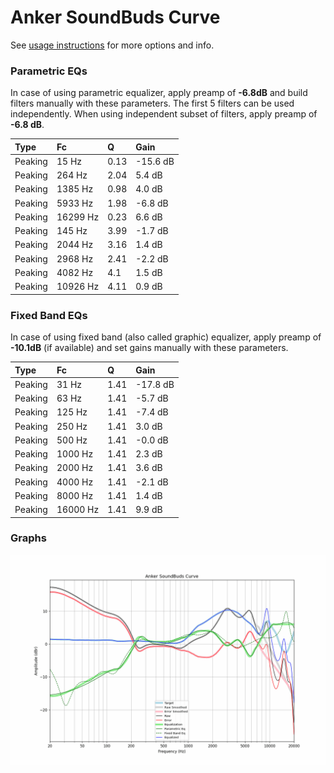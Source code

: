 # Anker SoundBuds Curve
See [usage instructions](https://github.com/jaakkopasanen/AutoEq#usage) for more options and info.

### Parametric EQs
In case of using parametric equalizer, apply preamp of **-6.8dB** and build filters manually
with these parameters. The first 5 filters can be used independently.
When using independent subset of filters, apply preamp of **-6.8 dB**.

| Type    | Fc       |    Q | Gain     |
|:--------|:---------|:-----|:---------|
| Peaking | 15 Hz    | 0.13 | -15.6 dB |
| Peaking | 264 Hz   | 2.04 | 5.4 dB   |
| Peaking | 1385 Hz  | 0.98 | 4.0 dB   |
| Peaking | 5933 Hz  | 1.98 | -6.8 dB  |
| Peaking | 16299 Hz | 0.23 | 6.6 dB   |
| Peaking | 145 Hz   | 3.99 | -1.7 dB  |
| Peaking | 2044 Hz  | 3.16 | 1.4 dB   |
| Peaking | 2968 Hz  | 2.41 | -2.2 dB  |
| Peaking | 4082 Hz  | 4.1  | 1.5 dB   |
| Peaking | 10926 Hz | 4.11 | 0.9 dB   |

### Fixed Band EQs
In case of using fixed band (also called graphic) equalizer, apply preamp of **-10.1dB**
(if available) and set gains manually with these parameters.

| Type    | Fc       |    Q | Gain     |
|:--------|:---------|:-----|:---------|
| Peaking | 31 Hz    | 1.41 | -17.8 dB |
| Peaking | 63 Hz    | 1.41 | -5.7 dB  |
| Peaking | 125 Hz   | 1.41 | -7.4 dB  |
| Peaking | 250 Hz   | 1.41 | 3.0 dB   |
| Peaking | 500 Hz   | 1.41 | -0.0 dB  |
| Peaking | 1000 Hz  | 1.41 | 2.3 dB   |
| Peaking | 2000 Hz  | 1.41 | 3.6 dB   |
| Peaking | 4000 Hz  | 1.41 | -2.1 dB  |
| Peaking | 8000 Hz  | 1.41 | 1.4 dB   |
| Peaking | 16000 Hz | 1.41 | 9.9 dB   |

### Graphs
![](./Anker%20SoundBuds%20Curve.png)